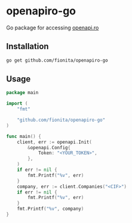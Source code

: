 # openapiro-go
Go package for accessing [openapi.ro](https://openapi.ro/)

## Installation

```bash
go get github.com/fionita/openapiro-go
```

## Usage

```go
package main

import (
	"fmt"

	"github.com/fionita/openapiro-go"
)

func main() {
	client, err := openapi.Init(
		&openapi.Config{
			Token: "<YOUR_TOKEN>",
		},
	)
	if err != nil {
		fmt.Printf("%v", err)
	}
	company, err := client.Companies("<CIF>")
	if err != nil {
		fmt.Printf("%v", err)
	}
	fmt.Printf("%v", company)
}
```
